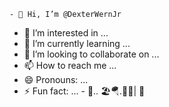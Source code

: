     - 👋 Hi, I’m @DexterWernJr
- 👀 I’m interested in ...
- 🌱 I’m currently learning ...
- 💞️ I’m looking to collaborate on ...
- 📫 How to reach me ...
- 😄 Pronouns: ...
- ⚡ Fun fact: ...
        -  🐜.. 🏖️🪂.🗽📙| 🫧
    <!--- ðG @ JARED. Kearney.. • *.
DexterWernJr/DexterWernJr is a ✨ special ✨ repository because its `README.md` (this file) appears on your GitHub profile.
You can click the Preview link to take a look at your changes.
    --->
--->
    ($5 million and it's called I 15 -T20: JARED